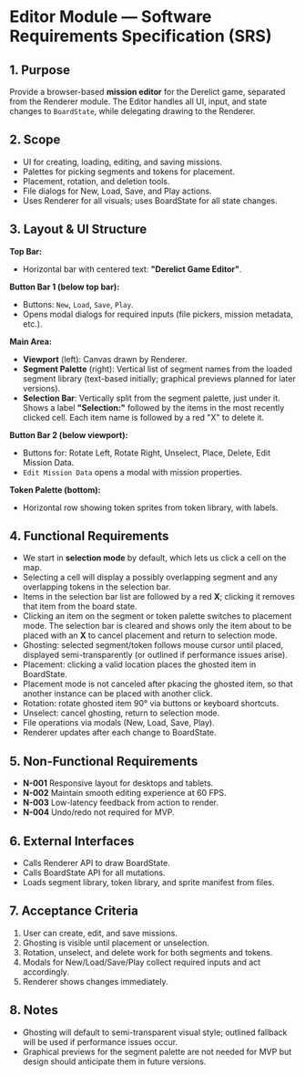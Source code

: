 # Editor Module — Software Requirements Specification (SRS)

## 1. Purpose
Provide a browser-based **mission editor** for the Derelict game, separated from the Renderer module. The Editor handles all UI, input, and state changes to `BoardState`, while delegating drawing to the Renderer.

## 2. Scope
- UI for creating, loading, editing, and saving missions.
- Palettes for picking segments and tokens for placement.
- Placement, rotation, and deletion tools.
- File dialogs for New, Load, Save, and Play actions.
- Uses Renderer for all visuals; uses BoardState for all state changes.

## 3. Layout & UI Structure
**Top Bar:**
- Horizontal bar with centered text: **"Derelict Game Editor"**.

**Button Bar 1 (below top bar):**
- Buttons: `New`, `Load`, `Save`, `Play`.
- Opens modal dialogs for required inputs (file pickers, mission metadata, etc.).

**Main Area:**
- **Viewport** (left): Canvas drawn by Renderer.
- **Segment Palette** (right): Vertical list of segment names from the loaded segment library (text-based initially; graphical previews planned for later versions).
 - **Selection Bar**: Vertically split from the segment palette, just under it. Shows a label **"Selection:"** followed by the items in the most recently clicked cell. Each item name is followed by a red "X" to delete it.

**Button Bar 2 (below viewport):**
- Buttons for: Rotate Left, Rotate Right, Unselect, Place, Delete, Edit Mission Data.
- `Edit Mission Data` opens a modal with mission properties.

**Token Palette (bottom):**
- Horizontal row showing token sprites from token library, with labels.

## 4. Functional Requirements
 - We start in **selection mode** by default, which lets us click a cell on the map.
 - Selecting a cell will display a possibly overlapping segment and any overlapping tokens in the selection bar.
 - Items in the selection bar list are followed by a red **X**; clicking it removes that item from the board state.
 - Clicking an item on the segment or token palette switches to placement mode. The selection bar is cleared and shows only the item about to be placed with an **X** to cancel placement and return to selection mode.
- Ghosting: selected segment/token follows mouse cursor until placed, displayed semi-transparently (or outlined if performance issues arise).
- Placement: clicking a valid location places the ghosted item in BoardState.
- Placement mode is not canceled after pkacing the ghosted item, so that another instance can be placed with another click.
- Rotation: rotate ghosted item 90° via buttons or keyboard shortcuts.
- Unselect: cancel ghosting, return to selection mode.
- File operations via modals (New, Load, Save, Play).
- Renderer updates after each change to BoardState.

## 5. Non-Functional Requirements
- **N-001** Responsive layout for desktops and tablets.
- **N-002** Maintain smooth editing experience at 60 FPS.
- **N-003** Low-latency feedback from action to render.
- **N-004** Undo/redo not required for MVP.

## 6. External Interfaces
- Calls Renderer API to draw BoardState.
- Calls BoardState API for all mutations.
- Loads segment library, token library, and sprite manifest from files.

## 7. Acceptance Criteria
1. User can create, edit, and save missions.
2. Ghosting is visible until placement or unselection.
3. Rotation, unselect, and delete work for both segments and tokens.
4. Modals for New/Load/Save/Play collect required inputs and act accordingly.
5. Renderer shows changes immediately.

## 8. Notes
- Ghosting will default to semi-transparent visual style; outlined fallback will be used if performance issues occur.
- Graphical previews for the segment palette are not needed for MVP but design should anticipate them in future versions.

